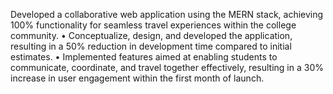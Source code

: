 Developed a collaborative web application using the MERN stack, achieving 100% functionality for seamless travel
experiences within the college community.
• Conceptualize, design, and developed the application, resulting in a 50% reduction in development time compared to
initial estimates.
• Implemented features aimed at enabling students to communicate, coordinate, and travel together effectively, resulting in
a 30% increase in user engagement within the first month of launch.
